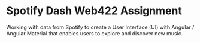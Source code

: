 # Spotify Dash Web422 Assignment
Working with data from Spotify to create a User Interface (UI) with Angular / Angular Material that enables users to explore and discover new music. 
